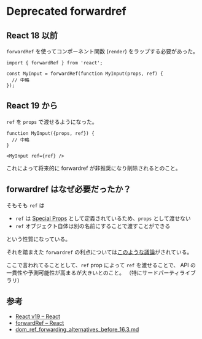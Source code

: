 # Deprecated forwardref

## React 18 以前

`forwardRef` を使ってコンポーネント関数 (`render`) をラップする必要があった。

```tsx
import { forwardRef } from 'react';

const MyInput = forwardRef(function MyInput(props, ref) {
  // 中略
});
```

## React 19 から

`ref` を `props` で渡せるようになった。

```tsx
function MyInput({props, ref}) {
  // 中略
}

<MyInput ref={ref} />
```

これによって将来的に forwardref が非推奨になり削除されるとのこと。

## forwardref はなぜ必要だったか？

そもそも `ref` は

- `ref` は [Special Props](https://react.dev/warnings/special-props) として定義されているため、`props` として渡せない
- `ref` オブジェクト自体は別の名前にすることで渡すことができる

という性質になっている。

それを踏まえた `forwardref` の利点については[このような議論](https://gist.github.com/gaearon/1a018a023347fe1c2476073330cc5509)がされている。

ここで言われてることとして、`ref` prop によって `ref` を渡せることで、 API の一貫性や予測可能性が高まるが大きいとのこと。 （特にサードパーティライブラリ）

## 参考

- [React v19 – React](https://ja.react.dev/blog/2024/12/05/react-19#ref-as-a-prop)
- [forwardRef – React](https://ja.react.dev/reference/react/forwardRef)
- [dom_ref_forwarding_alternatives_before_16.3.md](https://gist.github.com/gaearon/1a018a023347fe1c2476073330cc5509)
